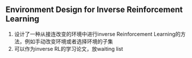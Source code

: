 ## Environment Design for Inverse Reinforcement Learning
1. 设计了一种从接连改变的环境中进行inverse Reinforcement Learning的方法，例如手动改变环境或者选择环境的子集
2. 可以作为inverse RL的学习论文，放waiting list
